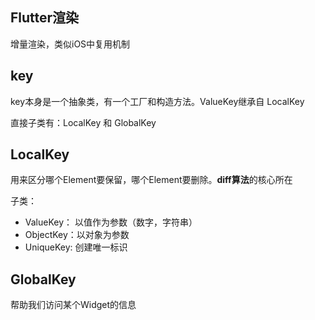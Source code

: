 ## Flutter渲染

增量渲染，类似iOS中复用机制

## key

key本身是一个抽象类，有一个工厂和构造方法。ValueKey继承自 LocalKey

直接子类有：LocalKey 和 GlobalKey

## LocalKey

用来区分哪个Element要保留，哪个Element要删除。**diff算法**的核心所在

子类：

- ValueKey： 以值作为参数（数字，字符串）
- ObjectKey：以对象为参数
- UniqueKey: 创建唯一标识

## GlobalKey

帮助我们访问某个Widget的信息

